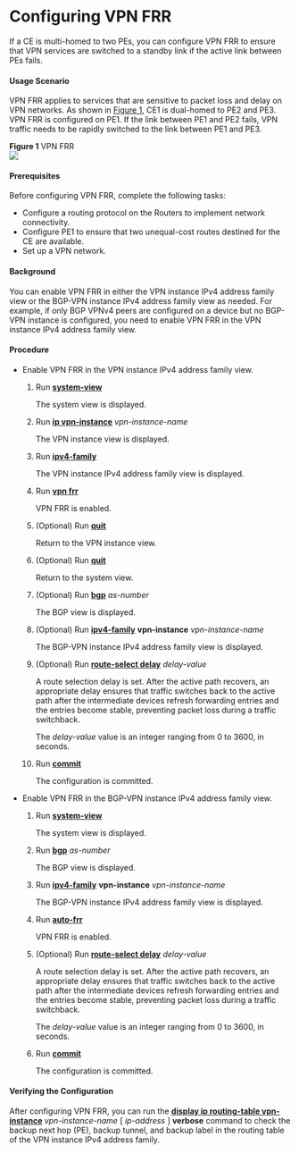 Configuring VPN FRR
===================

If a CE is multi-homed to two PEs, you can configure VPN FRR to ensure that VPN services are switched to a standby link if the active link between PEs fails.

#### Usage Scenario

VPN FRR applies to services that are sensitive to packet loss and delay on VPN networks. As shown in [Figure 1](dc_vrp_mpls-l3vpn-v4_cfg_2017.html#EN-US_TASK_0172369417__fig_dc_vrp_mpls-l3vpn-v4_cfg_201701), CE1 is dual-homed to PE2 and PE3. VPN FRR is configured on PE1. If the link between PE1 and PE2 fails, VPN traffic needs to be rapidly switched to the link between PE1 and PE3.

**Figure 1** VPN FRR  
![](figure/en-us_image_0258271906.png)

#### Prerequisites

Before configuring VPN FRR, complete the following tasks:

* Configure a routing protocol on the Routers to implement network connectivity.
* Configure PE1 to ensure that two unequal-cost routes destined for the CE are available.
* Set up a VPN network.

#### Background

You can enable VPN FRR in either the VPN instance IPv4 address family view or the BGP-VPN instance IPv4 address family view as needed. For example, if only BGP VPNv4 peers are configured on a device but no BGP-VPN instance is configured, you need to enable VPN FRR in the VPN instance IPv4 address family view.


#### Procedure

* Enable VPN FRR in the VPN instance IPv4 address family view.
  1. Run [**system-view**](cmdqueryname=system-view)
     
     
     
     The system view is displayed.
  2. Run [**ip vpn-instance**](cmdqueryname=ip+vpn-instance) *vpn-instance-name*
     
     
     
     The VPN instance view is displayed.
  3. Run [**ipv4-family**](cmdqueryname=ipv4-family)
     
     
     
     The VPN instance IPv4 address family view is displayed.
  4. Run [**vpn frr**](cmdqueryname=vpn+frr)
     
     
     
     VPN FRR is enabled.
  5. (Optional) Run [**quit**](cmdqueryname=quit)
     
     
     
     Return to the VPN instance view.
  6. (Optional) Run [**quit**](cmdqueryname=quit)
     
     
     
     Return to the system view.
  7. (Optional) Run [**bgp**](cmdqueryname=bgp) *as-number*
     
     
     
     The BGP view is displayed.
  8. (Optional) Run [**ipv4-family**](cmdqueryname=ipv4-family) **vpn-instance** *vpn-instance-name*
     
     
     
     The BGP-VPN instance IPv4 address family view is displayed.
  9. (Optional) Run [**route-select delay**](cmdqueryname=route-select+delay) *delay-value*
     
     
     
     A route selection delay is set. After the active path recovers, an appropriate delay ensures that traffic switches back to the active path after the intermediate devices refresh forwarding entries and the entries become stable, preventing packet loss during a traffic switchback.
     
     The *delay-value* value is an integer ranging from 0 to 3600, in seconds.
  10. Run [**commit**](cmdqueryname=commit)
      
      
      
      The configuration is committed.
* Enable VPN FRR in the BGP-VPN instance IPv4 address family view.
  1. Run [**system-view**](cmdqueryname=system-view)
     
     
     
     The system view is displayed.
  2. Run [**bgp**](cmdqueryname=bgp) *as-number*
     
     
     
     The BGP view is displayed.
  3. Run [**ipv4-family**](cmdqueryname=ipv4-family) **vpn-instance** *vpn-instance-name*
     
     
     
     The BGP-VPN instance IPv4 address family view is displayed.
  4. Run [**auto-frr**](cmdqueryname=auto-frr)
     
     
     
     VPN FRR is enabled.
  5. (Optional) Run [**route-select delay**](cmdqueryname=route-select+delay) *delay-value*
     
     
     
     A route selection delay is set. After the active path recovers, an appropriate delay ensures that traffic switches back to the active path after the intermediate devices refresh forwarding entries and the entries become stable, preventing packet loss during a traffic switchback.
     
     
     
     The *delay-value* value is an integer ranging from 0 to 3600, in seconds.
  6. Run [**commit**](cmdqueryname=commit)
     
     
     
     The configuration is committed.

#### Verifying the Configuration

After configuring VPN FRR, you can run the [**display ip routing-table vpn-instance**](cmdqueryname=display+ip+routing-table+vpn-instance) *vpn-instance-name* [ *ip-address* ] **verbose** command to check the backup next hop (PE), backup tunnel, and backup label in the routing table of the VPN instance IPv4 address family.